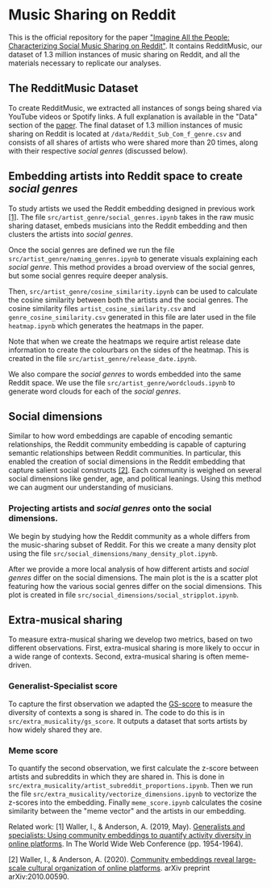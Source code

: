 
# Music Sharing on Reddit

This is the official repository for the paper ["Imagine All the People: Characterizing Social Music Sharing on Reddit"](http://www.cs.toronto.edu/~ashton/pubs/music-on-reddit-icwsm21.pdf). It contains RedditMusic, our dataset of 1.3 million instances of music sharing on Reddit, and all the materials necessary to replicate our analyses. 

## The RedditMusic Dataset

To create RedditMusic, we extracted all instances of songs being shared via YouTube videos or Spotify links. A full explanation is available in the "Data" section of the [paper](http://www.cs.toronto.edu/~ashton/pubs/music-on-reddit-icwsm21.pdf). The final dataset of 1.3 million instances of music sharing on Reddit is located at `/data/Reddit_Sub_Com_f_genre.csv` and consists of all shares of artists who were shared more than 20 times, along with their respective *social genres* (discussed below). 

## Embedding artists into Reddit space to create *social genres*
To study artists we used the Reddit embedding designed in previous work [[1]](http://www.cs.toronto.edu/~ashton/pubs/actdiv-www2019.pdf). The file `src/artist_genre/social_genres.ipynb` takes in the raw music sharing dataset, embeds musicians into the Reddit embedding and then clusters the artists into *social genres*.

Once the social genres are defined we run the file `src/artist_genre/naming_genres.ipynb` to generate visuals explaining each *social genre*. This method provides a broad overview of the social genres, but some social genres require deeper analysis. 

Then, `src/artist_genre/cosine_similarity.ipynb` can be used to calculate the cosine similarity between both the artists and the social genres. The cosine similarity files `artist_cosine_similarity.csv` and `genre_cosine_similarity.csv` generated in this file are later used in the file `heatmap.ipynb` which generates the heatmaps in the paper.

Note that when we create the heatmaps we require artist release date information to create the colourbars on the sides of the heatmap. This is created in the file `src/artist_genre/release_date.ipynb`.

We also compare the *social genres* to words embedded into the same Reddit space.  We use the file `src/artist_genre/wordclouds.ipynb` to generate word clouds for each of the *social genres*. 

## Social dimensions
Similar to how word embeddings are capable of encoding semantic relationships, the Reddit community embedding is capable of capturing semantic relationships between Reddit communities. In particular, this enabled the creation of social dimensions in the Reddit embedding that capture salient social constructs [[2]](http://www.cs.toronto.edu/~ashton/pubs/cultural-dims2020.pdf). Each community is weighed on several social dimensions like gender, age, and political leanings. Using this method we can augment our understanding of musicians. 

### Projecting artists and *social genres* onto the social dimensions.
We begin by studying how the Reddit community as a whole differs from the music-sharing subset of Reddit. For this we create a many density plot using the file `src/social_dimensions/many_density_plot.ipynb`. 

After we provide a more local analysis of how different artists and *social genres* differ on the social dimensions. The main plot is the is a scatter plot featuring how the various social genres differ on the social dimensions. This plot is created in file `src/social_dimensions/social_stripplot.ipynb`. 

## Extra-musical sharing
To measure extra-musical sharing we develop two metrics, based on two different observations. First, extra-musical sharing is more likely to occur in a wide range of contexts. Second, extra-musical sharing is often meme-driven. 

### Generalist-Specialist score
To capture the first observation we adapted the [GS-score](http://www.cs.toronto.edu/~ashton/pubs/actdiv-www2019.pdf) to measure the diversity of contexts a song is shared in. The code to do this is in `src/extra_musicality/gs_score`. It outputs a dataset that sorts artists by how widely shared they are. 

### Meme score
To quantify the second observation, we first calculate the z-score between artists and subreddits in which they are shared in. This is done in `src/extra_musicality/artist_subreddit_proportions.ipynb`.  Then we run the file `src/extra_musicality/vectorize_dimensions.ipynb` to vectorize the z-scores into the embedding. Finally `meme_score.ipynb` calculates the cosine similarity between the "meme vector" and the artists in our embedding. 


Related work:
[1] Waller, I., & Anderson, A. (2019, May). [Generalists and specialists: Using community embeddings to quantify activity diversity in online platforms](http://www.cs.toronto.edu/~ashton/pubs/actdiv-www2019.pdf). In The World Wide Web Conference (pp. 1954-1964).

[2] Waller, I., & Anderson, A. (2020). [Community embeddings reveal large-scale cultural organization of online platforms](http://www.cs.toronto.edu/~ashton/pubs/cultural-dims2020.pdf). arXiv preprint arXiv:2010.00590.

